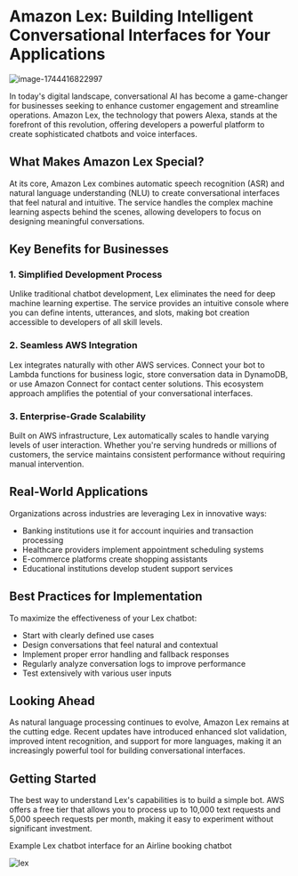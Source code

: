 # Amazon Lex: Building Intelligent Conversational Interfaces for Your Applications

![image-1744416822997](https://github.com/user-attachments/assets/86a2cbff-89e4-43d4-b534-0e9c3e9c58ff)

In today's digital landscape, conversational AI has become a game-changer for businesses seeking to enhance customer engagement and streamline operations. Amazon Lex, the technology that powers Alexa, stands at the forefront of this revolution, offering developers a powerful platform to create sophisticated chatbots and voice interfaces.

## What Makes Amazon Lex Special?

At its core, Amazon Lex combines automatic speech recognition (ASR) and natural language understanding (NLU) to create conversational interfaces that feel natural and intuitive. The service handles the complex machine learning aspects behind the scenes, allowing developers to focus on designing meaningful conversations.

## Key Benefits for Businesses

### 1. Simplified Development Process
Unlike traditional chatbot development, Lex eliminates the need for deep machine learning expertise. The service provides an intuitive console where you can define intents, utterances, and slots, making bot creation accessible to developers of all skill levels.

### 2. Seamless AWS Integration
Lex integrates naturally with other AWS services. Connect your bot to Lambda functions for business logic, store conversation data in DynamoDB, or use Amazon Connect for contact center solutions. This ecosystem approach amplifies the potential of your conversational interfaces.

### 3. Enterprise-Grade Scalability
Built on AWS infrastructure, Lex automatically scales to handle varying levels of user interaction. Whether you're serving hundreds or millions of customers, the service maintains consistent performance without requiring manual intervention.

## Real-World Applications

Organizations across industries are leveraging Lex in innovative ways:
- Banking institutions use it for account inquiries and transaction processing
- Healthcare providers implement appointment scheduling systems
- E-commerce platforms create shopping assistants
- Educational institutions develop student support services

## Best Practices for Implementation

To maximize the effectiveness of your Lex chatbot:
- Start with clearly defined use cases
- Design conversations that feel natural and contextual
- Implement proper error handling and fallback responses
- Regularly analyze conversation logs to improve performance
- Test extensively with various user inputs

## Looking Ahead

As natural language processing continues to evolve, Amazon Lex remains at the cutting edge. Recent updates have introduced enhanced slot validation, improved intent recognition, and support for more languages, making it an increasingly powerful tool for building conversational interfaces.

## Getting Started

The best way to understand Lex's capabilities is to build a simple bot. AWS offers a free tier that allows you to process up to 10,000 text requests and 5,000 speech requests per month, making it easy to experiment without significant investment.

Example Lex chatbot interface for an Airline booking chatbot

![lex](https://github.com/user-attachments/assets/74a77bbc-3252-4014-a648-e952c8c9d2b5)
